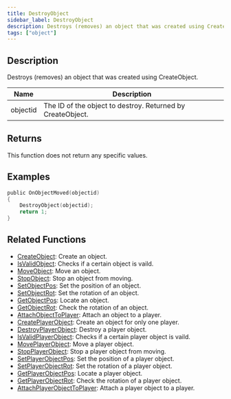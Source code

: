 ```yaml
---
title: DestroyObject
sidebar_label: DestroyObject
description: Destroys (removes) an object that was created using CreateObject.
tags: ["object"]
---
```


## Description

Destroys (removes) an object that was created using CreateObject.

| Name     | Description                                                |
| -------- | ---------------------------------------------------------- |
| objectid | The ID of the object to destroy. Returned by CreateObject. |

## Returns

This function does not return any specific values.

## Examples

```c
public OnObjectMoved(objectid)
{
    DestroyObject(objectid);
    return 1;
}
```

## Related Functions

- [CreateObject](CreateObject): Create an object.
- [IsValidObject](IsValidObject): Checks if a certain object is vaild.
- [MoveObject](MoveObject): Move an object.
- [StopObject](StopObject): Stop an object from moving.
- [SetObjectPos](SetObjectPos): Set the position of an object.
- [SetObjectRot](SetObjectRot): Set the rotation of an object.
- [GetObjectPos](GetObjectPos): Locate an object.
- [GetObjectRot](GetObjectRot): Check the rotation of an object.
- [AttachObjectToPlayer](AttachObjectToPlayer): Attach an object to a player.
- [CreatePlayerObject](CreatePlayerObject): Create an object for only one player.
- [DestroyPlayerObject](DestroyPlayerObject): Destroy a player object.
- [IsValidPlayerObject](IsValidPlayerObject): Checks if a certain player object is vaild.
- [MovePlayerObject](MovePlayerObject): Move a player object.
- [StopPlayerObject](StopPlayerObject): Stop a player object from moving.
- [SetPlayerObjectPos](SetPlayerObjectPos): Set the position of a player object.
- [SetPlayerObjectRot](SetPlayerObjectRot): Set the rotation of a player object.
- [GetPlayerObjectPos](GetPlayerObjectPos): Locate a player object.
- [GetPlayerObjectRot](GetPlayerObjectRot): Check the rotation of a player object.
- [AttachPlayerObjectToPlayer](AttachPlayerObjectToPlayer): Attach a player object to a player.
